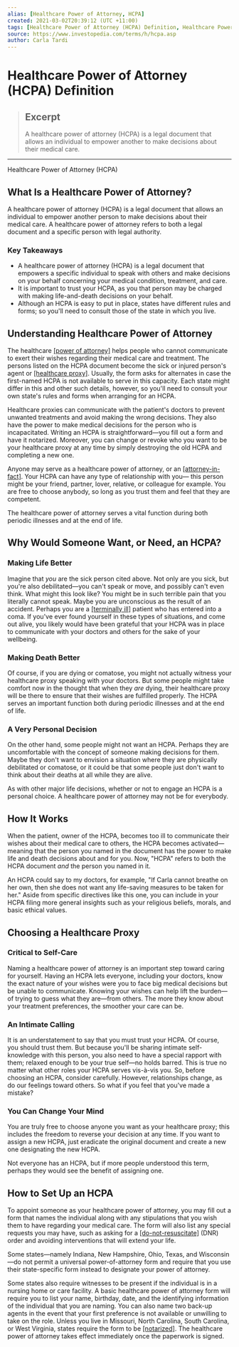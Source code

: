 ```yaml
---
alias: [Healthcare Power of Attorney, HCPA]
created: 2021-03-02T20:39:12 (UTC +11:00)
tags: [Healthcare Power of Attorney (HCPA) Definition, Healthcare Power of Attorney (HCPA)]
source: https://www.investopedia.com/terms/h/hcpa.asp
author: Carla Tardi
---
```


# Healthcare Power of Attorney (HCPA) Definition

> ## Excerpt
> A healthcare power of attorney (HCPA) is a legal document that allows an individual to empower another to make decisions about their medical care.

---

Healthcare Power of Attorney (HCPA)
## What Is a Healthcare Power of Attorney?

A healthcare power of attorney (HCPA) is a legal document that allows an individual to empower another person to make decisions about their medical care. A healthcare power of attorney refers to both a legal document and a specific person with legal authority.

### Key Takeaways

-   A healthcare power of attorney (HCPA) is a legal document that empowers a specific individual to speak with others and make decisions on your behalf concerning your medical condition, treatment, and care.
-   It is important to trust your HCPA, as you that person may be charged with making life-and-death decisions on your behalf.
-   Although an HCPA is easy to put in place, states have different rules and forms; so you'll need to consult those of the state in which you live.

## Understanding Healthcare Power of Attorney

The healthcare [[power of attorney]](https://www.investopedia.com/terms/p/powerofattorney.asp) helps people who cannot communicate to exert their wishes regarding their medical care and treatment. The persons listed on the HCPA document become the sick or injured person's agent or [[healthcare proxy]](https://www.investopedia.com/terms/p/proxydirective.asp). Usually, the form asks for alternates in case the first-named HCPA is not available to serve in this capacity. Each state might differ in this and other such details, however, so you'll need to consult your own state's rules and forms when arranging for an HCPA.

Healthcare proxies can communicate with the patient's doctors to prevent unwanted treatments and avoid making the wrong decisions. They also have the power to make medical decisions for the person who is incapacitated. Writing an HCPA is straightforward—you fill out a form and have it notarized. Moreover, you can change or revoke who you want to be your healthcare proxy at any time by simply destroying the old HCPA and completing a new one.

Anyone may serve as a healthcare power of attorney, or an [[attorney-in-fact]](https://www.investopedia.com/terms/a/attorneyinfact.asp). Your HCPA can have any type of relationship with you— this person might be your friend, partner, lover, relative, or colleague for example. You are free to choose anybody, so long as you trust them and feel that they are competent.

The healthcare power of attorney serves a vital function during both periodic illnesses and at the end of life.

## Why Would Someone Want, or Need, an HCPA?

### Making Life Better

Imagine that _you_ are the sick person cited above. Not only are you sick, but you're also debilitated—you can't speak or move, and possibly can't even think. What might this look like? You might be in such terrible pain that you literally cannot speak. Maybe you are unconscious as the result of an accident. Perhaps you are a [[terminally ill]](https://www.investopedia.com/terms/t/terminallyill.asp) patient who has entered into a coma. If you've ever found yourself in these types of situations, and come out alive, you likely would have been grateful that your HCPA was in place to communicate with your doctors and others for the sake of your wellbeing.

### Making Death Better

Of course, if you are dying or comatose, you might not actually witness your healthcare proxy speaking with your doctors. But some people might take comfort now in the thought that when they _are_ dying, their healthcare proxy will be there to ensure that their wishes are fulfilled properly. The HCPA serves an important function both during periodic illnesses and at the end of life.

### A Very Personal Decision

On the other hand, some people might not want an HCPA. Perhaps they are uncomfortable with the concept of someone making decisions for them. Maybe they don't want to envision a situation where they are physically debilitated or comatose, or it could be that some people just don't want to think about their deaths at all while they are alive.

As with other major life decisions, whether or not to engage an HCPA is a personal choice. A healthcare power of attorney may not be for everybody.

## How It Works

When the patient, owner of the HCPA, becomes too ill to communicate their wishes about their medical care to others, the HCPA becomes activated—meaning that the person you named in the document has the power to make life and death decisions about and for you. Now, "HCPA" refers to both the HCPA document _and_ the person you named in it.

An HCPA could say to my doctors, for example, "If Carla cannot breathe on her own, then she does not want any life-saving measures to be taken for her." Aside from specific directives like this one, you can include in your HCPA filing more general insights such as your religious beliefs, morals, and basic ethical values.

## Choosing a Healthcare Proxy

### Critical to Self-Care

Naming a healthcare power of attorney is an important step toward caring for yourself. Having an HCPA lets everyone, including your doctors, know the exact nature of your wishes were you to face big medical decisions but be unable to communicate. Knowing your wishes can help lift the burden—of trying to guess what they are—from others. The more they know about your treatment preferences, the smoother your care can be.

### An Intimate Calling

It is an understatement to say that you must trust your HCPA. Of course, you should trust them. But because you'll be sharing intimate self-knowledge with this person, you also need to have a special rapport with them; relaxed enough to be your true self—no holds barred. This is true no matter what other roles your HCPA serves vis-à-vis you. So, before choosing an HCPA, consider carefully. However, relationships change, as do our feelings toward others. So what if you feel that you've made a mistake?

### You Can Change Your Mind

You are truly free to choose anyone you want as your healthcare proxy; this includes the freedom to reverse your decision at any time. If you want to assign a new HCPA, just eradicate the original document and create a new one designating the new HCPA.

Not everyone has an HCPA, but if more people understood this term, perhaps they would see the benefit of assigning one.

## How to Set Up an HCPA

To appoint someone as your healthcare power of attorney, you may fill out a form that names the individual along with any stipulations that you wish them to have regarding your medical care. The form will also list any special requests you may have, such as asking for a [[do-not-resuscitate]](https://www.investopedia.com/terms/a/advancedirective.asp) (DNR) order and avoiding interventions that will extend your life.

Some states—namely Indiana, New Hampshire, Ohio, Texas, and Wisconsin—do not permit a universal power-of-attorney form and require that you use their state-specific form instead to designate your power of attorney.

Some states also require witnesses to be present if the individual is in a nursing home or care facility. A basic healthcare power of attorney form will require you to list your name, birthday, date, and the identifying information of the individual that you are naming. You can also name two back-up agents in the event that your first preference is not available or unwilling to take on the role. Unless you live in Missouri, North Carolina, South Carolina, or West Virginia, states require the form to be [[notarized]](https://www.investopedia.com/terms/n/notarize.asp). The healthcare power of attorney takes effect immediately once the paperwork is signed.
